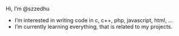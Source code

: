 Hi, I’m @szzedhu

- I’m interested in writing code in c, c++, php, javascript, html, ...
- I’m currently learning everything, that is related to my projects.

<!---
szzedhu/szzedhu is a ✨ special ✨ repository because its `README.md` (this file) appears on your GitHub profile.
You can click the Preview link to take a look at your changes.
--->

